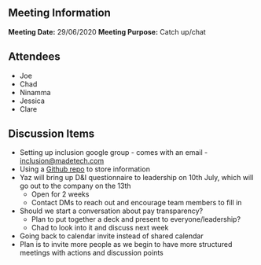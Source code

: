 ## Meeting Information
**Meeting Date:** 29/06/2020
**Meeting Purpose:** Catch up/chat   

## Attendees
- Joe
- Chad
- Ninamma
- Jessica
- Clare

## Discussion Items
- Setting up inclusion google group - comes with an email - inclusion@madetech.com
- Using a [Github repo](https://github.com/madetech/inclusion) to store information
- Yaz will bring up D&I questionnaire to leadership on 10th July, which will go out to the company on the 13th
    - Open for 2 weeks
    - Contact DMs to reach out and encourage team members to fill in
- Should we start a conversation about pay transparency?
    - Plan to put together a deck and present to everyone/leadership?
    - Chad to look into it and discuss next week
- Going back to calendar invite instead of shared calendar
- Plan is to invite more people as we begin to have more structured meetings with actions and discussion points